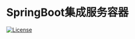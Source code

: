 # SpringBoot集成服务容器
[![License](https://img.shields.io/badge/license-Apache%202-blue)](https://github.com/chijinhuang/baffalotech/blob/master/LICENSE) 